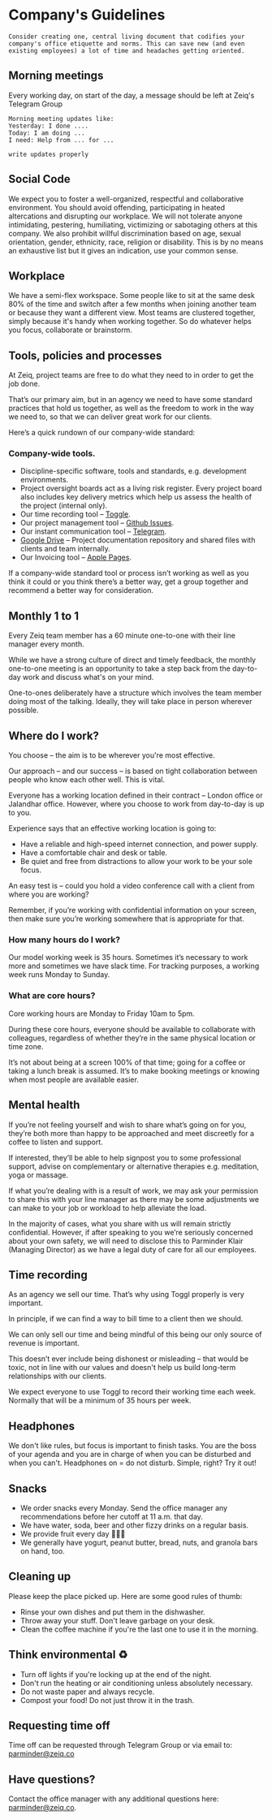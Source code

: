 # Company's Guidelines

```
Consider creating one, central living document that codifies your company's office etiquette and norms. This can save new (and even existing employees) a lot of time and headaches getting oriented.
```

## Morning meetings

Every working day, on start of the day, a message should be left at Zeiq's Telegram Group

```
Morning meeting updates like:
Yesterday: I done ....
Today: I am doing ...
I need: Help from ... for ...

write updates properly
```


## Social Code

We expect you to foster a well-organized, respectful and collaborative environment. You should avoid offending, participating in heated altercations and disrupting our workplace. We will not tolerate anyone intimidating, pestering, humiliating, victimizing or sabotaging others at this company. We also prohibit willful discrimination based on age, sexual orientation, gender, ethnicity, race, religion or disability. This is by no means an exhaustive list but it gives an indication, use your common sense.

## Workplace

We have a semi-flex workspace. Some people like to sit at the same desk 80% of the time and switch after a few months when joining another team or because they want a different view. Most teams are clustered together, simply because it's handy when working together. So do whatever helps you focus, collaborate or brainstorm.

## Tools, policies and processes

At Zeiq, project teams are free to do what they need to in order to get the job done.

That’s our primary aim, but in an agency we need to have some standard practices that hold us together, as well as the freedom to work in the way we need to, so that we can deliver great work for our clients.

Here’s a quick rundown of our company-wide standard:

### Company-wide tools.

- Discipline-specific software, tools and standards, e.g. development environments.
- Project oversight boards act as a living risk register. Every project board also includes key delivery metrics which help us assess the health of the project (internal only).
- Our time recording tool – [Toggle](https://www.toggl.com/).
- Our project management tool – [Github Issues](https://github.com/).
- Our instant communication tool – [Telegram](https://telegram.org/).
- [Google Drive](https://drive.google.com/drive/folders/0B8iWG4AtNctDRTJESXg5ZW5nRGM?usp=sharing) – Project documentation repository and shared files with clients and team internally.
- Our Invoicing tool – [Apple Pages](https://www.apple.com/in/pages/).

If a company-wide standard tool or process isn’t working as well as you think it could or you think there’s a better way, get a group together and recommend a better way for consideration.

## Monthly 1 to 1

Every Zeiq team member has a 60 minute one-to-one with their line manager every month.

While we have a strong culture of direct and timely feedback, the monthly one-to-one meeting is an opportunity to take a step back from the day-to-day work and discuss what's on your mind.

One-to-ones deliberately have a structure which involves the team member doing most of the talking. Ideally, they will take place in person wherever possible.

## Where do I work?

You choose – the aim is to be wherever you're most effective.

Our approach – and our success – is based on tight collaboration between people who know each other well. This is vital.

Everyone has a working location defined in their contract – London office or Jalandhar office. However, where you choose to work from day-to-day is up to you.

Experience says that an effective working location is going to:

- Have a reliable and high-speed internet connection, and power supply.
- Have a comfortable chair and desk or table.
- Be quiet and free from distractions to allow your work to be your sole focus.

An easy test is – could you hold a video conference call with a client from where you are working?

Remember, if you’re working with confidential information on your screen, then make sure you’re working somewhere that is appropriate for that.

### How many hours do I work?

Our model working week is 35 hours. Sometimes it’s necessary to work more and sometimes we have slack time. For tracking purposes, a working week runs Monday to Sunday.

### What are core hours?

Core working hours are Monday to Friday 10am to 5pm.

During these core hours, everyone should be available to collaborate with colleagues, regardless of whether they’re in the same physical location or time zone.

It’s not about being at a screen 100% of that time; going for a coffee or taking a lunch break is assumed. It’s to make booking meetings or knowing when most people are available easier.

## Mental health

If you’re not feeling yourself and wish to share what’s going on for you, they’re both more than happy to be approached and meet discreetly for a coffee to listen and support. 

If interested, they’ll be able to help signpost you to some professional support, advise on complementary or alternative therapies e.g. meditation, yoga or massage.

If what you’re dealing with is a result of work, we may ask your permission to share this with your line manager as there may be some adjustments we can make to your job or workload to help alleviate the load.

In the majority of cases, what you share with us will remain strictly confidential. However, if after speaking to you we’re seriously concerned about your own safety,  we will need to disclose this to Parminder Klair (Managing Director) as we have a legal duty of care for all our employees. 

## Time recording

As an agency we sell our time. That’s why using Toggl properly is very important.

In principle, if we can find a way to bill time to a client then we should.

We can only sell our time and being mindful of this being our only source of revenue is important.

This doesn’t ever include being dishonest or misleading – that would be toxic, not in line with our values and doesn't help us build long-term relationships with our clients.

We expect everyone to use Toggl to record their working time each week. Normally that will be a minimum of 35 hours per week.

## Headphones

We don't like rules, but focus is important to finish tasks. You are the boss of your agenda and you are in charge of when you can be disturbed and when you can't. Headphones on = do not disturb. Simple, right? Try it out!

## Snacks

- We order snacks every Monday. Send the office manager any recommendations before her cutoff at 11 a.m. that day.
- We have water, soda, beer and other fizzy drinks on a regular basis.
- We provide fruit every day 🍇🍎🍊
- We generally have yogurt, peanut butter, bread, nuts, and granola bars on hand, too.

## Cleaning up

Please keep the place picked up. Here are some good rules of thumb: 

- Rinse your own dishes and put them in the dishwasher.
- Throw away your stuff. Don't leave garbage on your desk.
- Clean the coffee machine if you're the last one to use it in the morning.

## Think environmental ♻️

- Turn off lights if you're locking up at the end of the night.
- Don't run the heating or air conditioning unless absolutely necessary.
- Do not waste paper and always recycle.
- Compost your food! Do not just throw it in the trash.

## Requesting time off

Time off can be requested through Telegram Group or via email to: [parminder@zeiq.co](mailto:parminder@zeiq.co)

## Have questions?

Contact the office manager with any additional questions here: [parminder@zeiq.co](mailto:parminder@zeiq.co).
